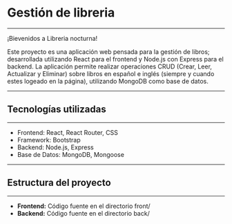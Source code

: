 <h1>Gestión de libreria</h1>
<hr>
<p>¡Bievenidos a Libreria nocturna!</p>
<p>Este proyecto es una aplicación web pensada para la gestión de libros; desarrollada utilizando React para el frontend y Node.js con Express para el backend. La aplicación permite realizar operaciones CRUD (Crear, Leer, Actualizar y Eliminar) sobre libros en español e inglés (siempre y cuando estes logeado en la página), utilizando MongoDB como base de datos.</p>
<hr>

<h2>Tecnologías utilizadas</h2>
<hr>
<ul>
    <li>Frontend: React, React Router, CSS</li>
    <li>Framework: Bootstrap</li>
    <li>Backend: Node.js, Express</li>
    <li>Base de Datos: MongoDB, Mongoose</li>
</ul>

<hr>
<h2>Estructura del proyecto</h2>
<hr>
<ul>
    <li><strong>Frontend:</strong> Código fuente en el directorio front/</li>
    <li><strong>Backend:</strong> Código fuente en el directorio back/</li>
</ul>
